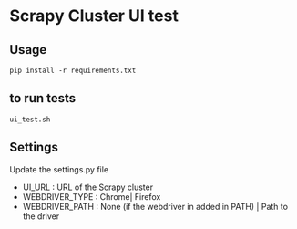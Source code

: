 # Scrapy Cluster UI test

## Usage 
`pip install -r requirements.txt`

## to run tests

`ui_test.sh`


## Settings
Update the settings.py file 

* UI_URL  : URL of the Scrapy cluster 
* WEBDRIVER_TYPE : Chrome| Firefox
* WEBDRIVER_PATH : None (if the webdriver in added in PATH) | Path to the driver


 
